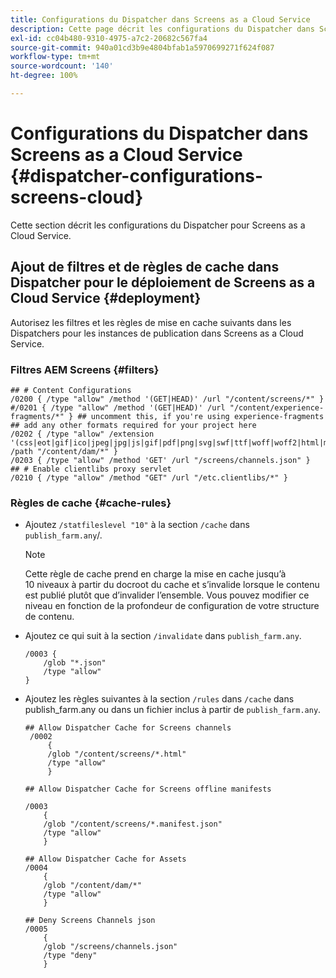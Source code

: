 ```yaml
---
title: Configurations du Dispatcher dans Screens as a Cloud Service
description: Cette page décrit les configurations du Dispatcher dans Screens as a Cloud Service.
exl-id: cc04b480-9310-4975-a7c2-20682c567fa4
source-git-commit: 940a01cd3b9e4804bfab1a5970699271f624f087
workflow-type: tm+mt
source-wordcount: '140'
ht-degree: 100%

---
```


# Configurations du Dispatcher dans Screens as a Cloud Service {#dispatcher-configurations-screens-cloud}

Cette section décrit les configurations du Dispatcher pour Screens as a Cloud Service.

## Ajout de filtres et de règles de cache dans Dispatcher pour le déploiement de Screens as a Cloud Service {#deployment}

Autorisez les filtres et les règles de mise en cache suivants dans les Dispatchers pour les instances de publication dans Screens as a Cloud Service.

### Filtres AEM Screens {#filters}

```
## # Content Configurations
/0200 { /type "allow" /method '(GET|HEAD)' /url "/content/screens/*" }
#/0201 { /type "allow" /method '(GET|HEAD)' /url "/content/experience-fragments/*" } ## uncomment this, if you're using experience-fragments
## add any other formats required for your project here
/0202 { /type "allow" /extension '(css|eot|gif|ico|jpeg|jpg|js|gif|pdf|png|svg|swf|ttf|woff|woff2|html|mp4|mov|m4v)' /path "/content/dam/*" }
/0203 { /type "allow" /method 'GET' /url "/screens/channels.json" }
## # Enable clientlibs proxy servlet
/0210 { /type "allow" /method "GET" /url "/etc.clientlibs/*" }
```

### Règles de cache {#cache-rules}

* Ajoutez `/statfileslevel "10"` à la section `/cache` dans `publish_farm.any`/.

   >[!NOTE]
   >Cette règle de cache prend en charge la mise en cache jusqu’à 10 niveaux à partir du docroot du cache et s’invalide lorsque le contenu est publié plutôt que d’invalider l’ensemble. Vous pouvez modifier ce niveau en fonction de la profondeur de configuration de votre structure de contenu.

* Ajoutez ce qui suit à la section `/invalidate` dans `publish_farm.any`.

   ```
   /0003 {
       /glob "*.json"
       /type "allow"
   }
   ```

* Ajoutez les règles suivantes à la section `/rules` dans `/cache` dans publish_farm.any ou dans un fichier inclus à partir de `publish_farm.any`.

   ```
   ## Allow Dispatcher Cache for Screens channels
    /0002
        {
        /glob "/content/screens/*.html"
        /type "allow"
        }
   
   ## Allow Dispatcher Cache for Screens offline manifests
   
   /0003
       {
       /glob "/content/screens/*.manifest.json"
       /type "allow"
       }
   
   ## Allow Dispatcher Cache for Assets
   /0004
       {
       /glob "/content/dam/*"
       /type "allow"
       }
   
   ## Deny Screens Channels json
   /0005
       {
       /glob "/screens/channels.json"
       /type "deny"
       }
   ```
